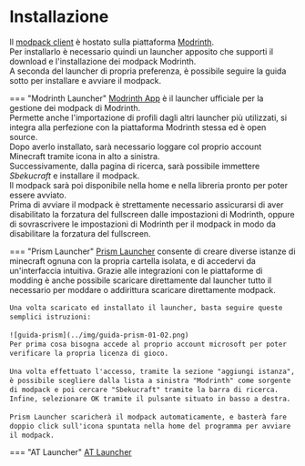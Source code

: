 # Installazione
Il [modpack client](https://modrinth.com/modpack/sbekucraft) è hostato sulla piattaforma [Modrinth](https://modrinth.com).  
Per installarlo è necessario quindi un launcher apposito che supporti il download e l'installazione dei modpack Modrinth.  
A seconda del launcher di propria preferenza, è possibile seguire la guida sotto per installare e avviare il modpack.

=== "Modrinth Launcher"
    [Modrinth App](https://modrinth.com/app) è il launcher ufficiale per la gestione dei modpack di Modrinth.  
    Permette anche l'importazione di profili dagli altri launcher più utilizzati, si integra alla perfezione con la piattaforma Modrinth stessa ed è open source.  
    Dopo averlo installato, sarà necessario loggare col proprio account Minecraft tramite icona in alto a sinistra.  
    Successivamente, dalla pagina di ricerca, sarà possibile immettere *Sbekucraft* e installare il modpack.  
    Il modpack sarà poi disponibile nella home e nella libreria pronto per poter essere avviato.  
    Prima di avviare il modpack è strettamente necessario assicurarsi di aver disabilitato la forzatura del fullscreen dalle impostazioni di Modrinth, oppure di sovrascrivere le impostazioni di Modrinth per il modpack in modo da disabilitare la forzatura del fullscreen.

=== "Prism Launcher"
    [Prism Launcher](https://prismlauncher.org) consente di creare diverse istanze di minecraft ognuna con la propria cartella isolata, e di accedervi da un'interfaccia intuitiva.
    Grazie alle integrazioni con le piattaforme di modding è anche possibile scaricare direttamente dal launcher tutto il necessario per moddare o addirittura scaricare direttamente modpack.

    Una volta scaricato ed installato il launcher, basta seguire queste semplici istruzioni:

    ![guida-prism](../img/guida-prism-01-02.png)
    Per prima cosa bisogna accede al proprio account microsoft per poter verificare la propria licenza di gioco.

    Una volta effettuato l'accesso, tramite la sezione "aggiungi istanza", è possibile scegliere dalla lista a sinistra "Modrinth" come sorgente di modpack e poi cercare "Sbekucraft" tramite la barra di ricerca.
    Infine, selezionare OK tramite il pulsante situato in basso a destra.

    Prism Launcher scaricherà il modpack automaticamente, e basterà fare doppio click sull'icona spuntata nella home del programma per avviare il modpack.

=== "AT Launcher"
    [AT Launcher](https://atlauncher.com)
